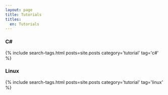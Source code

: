 ```yaml
---
layout: page
title: Tutorials
titles:
  en: Tutorials
---
```


### C\#
{% include search-tags.html posts=site.posts category='tutorial' tag='c#' %}

### Linux
{% include search-tags.html posts=site.posts category='tutorial' tag='linux' %}
